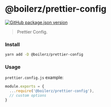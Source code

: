 # @boilerz/prettier-config

[![GitHub package.json version](https://img.shields.io/github/package-json/v/boilerz/prettier-config)](https://www.npmjs.com/package/@boilerz/prettier-config)

> Prettier Config.

### Install

````bash
yarn add -D @boilerz/prettier-config
````

### Usage

`prettier.config.js` example:

```js
module.exports = {
  ...require('@boilerz/prettier-config'),
  // custom options
}
```
